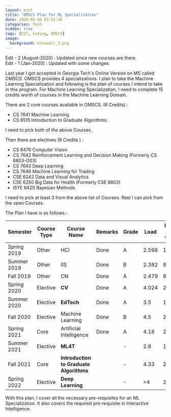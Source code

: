 ```yaml
---
layout: post
title: "OMSCS Plan for ML Specialization"
date: 2020-05-06 03:52:38
categories: Tech
hidden: true
tags: [DIY, Coding, OMSCS]
image:
  background: witewall_3.png
---
```


Edit - 2 [August-2020] : Updated since new courses are there.
<br>
Edit - 1 [Jan-2020] : Updated with some changes.

Last year I got accepted in Georgia Tech's Online Version on MS called OMSCS. OMSCS provides 4 specializations. I plan to take the Machine Learning Specialization and following is the plan of courses I intend to take in this program. For Machine Learning Specialization, I need to complete 15 credits worth of courses in the Machine Learning Domain.

There are 2 core courses available in OMSCS. (6 Credits) :

- CS 7641 Machine Learning
- CS 6515 Introduction to Graduate Algorithms.

I need to pick both of the above Courses.

Then there are electives (9 Credits ) :

- CS 6476 Computer Vision
- CS 7642 Reinforcement Learning and Decision Making (Formerly CS 8803-O03)
- CS 7643 Deep Learning
- CS 7646 Machine Learning for Trading
- CSE 6242 Data and Visual Analytics
- CSE 6250 Big Data for Health (Formerly CSE 8803)
- ISYE 6420 Bayesian Methods

I need to pick at least 3 from the above list of Courses. Rest I can pick from the open Courses.

The Plan I have is as follows:-

| Semester    | Course Type | Course Name                             | Remarks | Grade | Load  | Hours Per Week |
| ----------- | ----------- | --------------------------------------- | ------- | ----- | ----- | -------------- |
| Spring 2019 | Other       | HCI                                     | Done    | A     | 2.598 | 11.661         |
| Summer 2019 | Other       | IIS                                     | Done    | B     | 2.382 | 8.893          |
| Fall 2019   | Other       | CN                                      | Done    | A     | 2.479 | 8.264          |
| Spring 2020 | Elective    | **CV**                                  | Done    | A     | 4.024 | 20.463         |
| Summer 2020 | Elective    | **EdTech**                              | Done    | A     | 3.5   | 13.626         |
| Fall 2020   | Elective    | Machine Learning                        | Done    | B     | 4.5   | 22             |
| Spring 2021 | Core        | Artificial Intelligence                 | Done    | A     | 4.18  | 21             |
| Summer 2021 | Elective    | **ML4T**                                |         | -     | 2.8   | 13.6           |
| Fall 2021   | Core        | **Introduction to Graduate Algorithms** |         | -     | 4.33  | 24.885         |
| Spring 2022 | Elective    | **Deep Learning**                       |         | -     | >4    | 20.885         |

With this plan, I cover all the necessary pre-requisites for an ML Specialization. It also covers the required pre-requisite in Interactive Intelligence.
